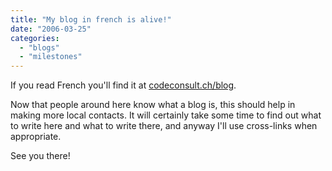 ```yaml
---
title: "My blog in french is alive!"
date: "2006-03-25"
categories: 
  - "blogs"
  - "milestones"
---
```


If you read French you'll find it at [codeconsult.ch/blog](http://codeconsult.ch/blog/).

Now that people around here know what a blog is, this should help in making more local contacts. It will certainly take some time to find out what to write here and what to write there, and anyway I'll use cross-links when appropriate.

See you there!
